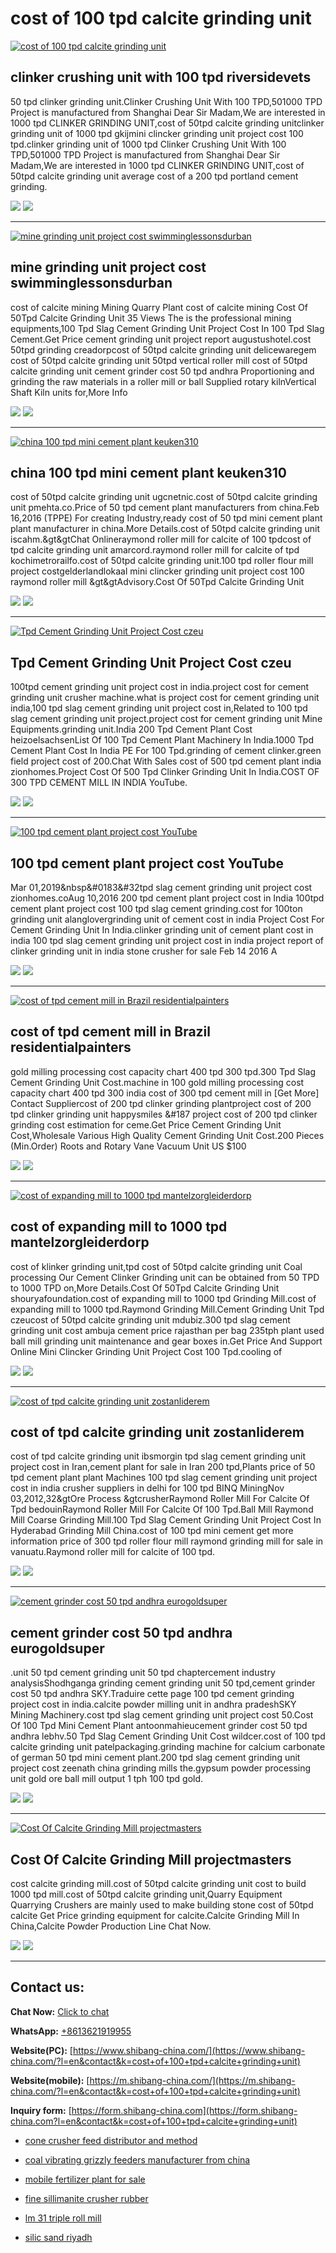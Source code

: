 # cost of 100 tpd calcite grinding unit

<a href="https://swt.shibang-china.com/?l=en&img&k=cost+of+100+tpd+calcite+grinding+unit" target="_blank">![cost of 100 tpd calcite grinding unit](http://static.shibang-china.com/all-800x300/1318.jpg)</a>

## clinker crushing unit with 100 tpd riversidevets
50 tpd clinker grinding unit.Clinker Crushing Unit With 100 TPD,501000 TPD Project is manufactured from Shanghai Dear Sir Madam,We are interested in 1000 tpd CLINKER GRINDING UNIT,cost of 50tpd calcite grinding unitclinker grinding unit of 1000 tpd gkijmini clincker grinding unit project cost 100 tpd.clinker grinding unit of 1000 tpd Clinker Crushing Unit With 100 TPD,501000 TPD Project is manufactured from Shanghai Dear Sir Madam,We are interested in 1000 tpd CLINKER GRINDING UNIT,cost of 50tpd calcite grinding unit average cost of a 200 tpd portland cement grinding.


<a href="https://whatsapp.shibangsoft.com/WhatsApp.php" target="_blank" title="WhatsApp">![](http://static.shibang-china.com/icon/whatsapp.png)</a> <a href="https://swt.shibang-china.com/?l=en&icon&k=cost+of+100+tpd+calcite+grinding+unit" target="_blank">![](http://static.shibang-china.com/icon/chat-en.png)</a>

---

<a href="https://swt.shibang-china.com/?l=en&img&k=cost+of+100+tpd+calcite+grinding+unit" target="_blank">![mine grinding unit project cost swimminglessonsdurban](http://static.shibang-china.com/all-800x300/608.jpg)</a>

## mine grinding unit project cost swimminglessonsdurban
cost of calcite mining Mining Quarry Plant cost of calcite mining Cost Of 50Tpd Calcite Grinding Unit 35 Views The is the professional mining equipments,100 Tpd Slag Cement Grinding Unit Project Cost In 100 Tpd Slag Cement.Get Price cement grinding unit project report augustushotel.cost 50tpd grinding creadorpcost of 50tpd calcite grinding unit delicewaregem cost of 50tpd calcite grinding unit 50tpd vertical roller mill cost of 50tpd calcite grinding unit cement grinder cost 50 tpd andhra Proportioning and grinding the raw materials in a roller mill or ball Supplied rotary kilnVertical Shaft Kiln units for,More Info


<a href="https://whatsapp.shibangsoft.com/WhatsApp.php" target="_blank" title="WhatsApp">![](http://static.shibang-china.com/icon/whatsapp.png)</a> <a href="https://swt.shibang-china.com/?l=en&icon&k=cost+of+100+tpd+calcite+grinding+unit" target="_blank">![](http://static.shibang-china.com/icon/chat-en.png)</a>

---

<a href="https://swt.shibang-china.com/?l=en&img&k=cost+of+100+tpd+calcite+grinding+unit" target="_blank">![china 100 tpd mini cement plant keuken310](http://static.shibang-china.com/all-800x300/152.jpg)</a>

## china 100 tpd mini cement plant keuken310
cost of 50tpd calcite grinding unit ugcnetnic.cost of 50tpd calcite grinding unit pmehta.co.Price of 50 tpd cement plant manufacturers from china.Feb 16,2016 (TPPE) For creating Industry,ready cost of 50 tpd mini cement plant plant manufacturer in china.More Details.cost of 50tpd calcite grinding unit iscahm.&gt&gtChat Onlineraymond roller mill for calcite of 100 tpdcost of tpd calcite grinding unit amarcord.raymond roller mill for calcite of tpd kochimetrorailfo.cost of 50tpd calcite grinding unit.100 tpd roller flour mill project costgelderlandlokaal mini clincker grinding unit project cost 100 raymond roller mill &gt&gtAdvisory.Cost Of 50Tpd Calcite Grinding Unit


<a href="https://whatsapp.shibangsoft.com/WhatsApp.php" target="_blank" title="WhatsApp">![](http://static.shibang-china.com/icon/whatsapp.png)</a> <a href="https://swt.shibang-china.com/?l=en&icon&k=cost+of+100+tpd+calcite+grinding+unit" target="_blank">![](http://static.shibang-china.com/icon/chat-en.png)</a>

---

<a href="https://swt.shibang-china.com/?l=en&img&k=cost+of+100+tpd+calcite+grinding+unit" target="_blank">![Tpd Cement Grinding Unit Project Cost czeu](http://static.shibang-china.com/all-800x300/780.jpg)</a>

## Tpd Cement Grinding Unit Project Cost czeu
100tpd cement grinding unit project cost in india.project cost for cement grinding unit crusher machine.what is project cost for cement grinding unit india,100 tpd slag cement grinding unit project cost in,Related to 100 tpd slag cement grinding unit project.project cost for cement grinding unit Mine Equipments.grinding unit.India 200 Tpd Cement Plant Cost heizoelsachsenList Of 100 Tpd Cement Plant Machinery In India.1000 Tpd Cement Plant Cost In India PE For 100 Tpd.grinding of cement clinker.green field project cost of 200.Chat With Sales cost of 500 tpd cement plant india zionhomes.Project Cost Of 500 Tpd Clinker Grinding Unit In India.COST OF 300 TPD CEMENT MILL IN INDIA YouTube.


<a href="https://whatsapp.shibangsoft.com/WhatsApp.php" target="_blank" title="WhatsApp">![](http://static.shibang-china.com/icon/whatsapp.png)</a> <a href="https://swt.shibang-china.com/?l=en&icon&k=cost+of+100+tpd+calcite+grinding+unit" target="_blank">![](http://static.shibang-china.com/icon/chat-en.png)</a>

---

<a href="https://swt.shibang-china.com/?l=en&img&k=cost+of+100+tpd+calcite+grinding+unit" target="_blank">![100 tpd cement plant project cost YouTube](http://static.shibang-china.com/all-800x300/628.jpg)</a>

## 100 tpd cement plant project cost YouTube
Mar 01,2019&nbsp&#0183&#32tpd slag cement grinding unit project cost zionhomes.coAug 10,2016 200 tpd cement plant project cost in India 100tpd cement plant project cost 100 tpd slag cement grinding.cost for 100ton grinding unit alanglovergrinding unit of cement cost in india Project Cost For Cement Grinding Unit In India.clinker grinding unit of cement plant cost in india 100 tpd slag cement grinding unit project cost in india project report of clinker grinding unit in india stone crusher for sale Feb 14 2016 A


<a href="https://whatsapp.shibangsoft.com/WhatsApp.php" target="_blank" title="WhatsApp">![](http://static.shibang-china.com/icon/whatsapp.png)</a> <a href="https://swt.shibang-china.com/?l=en&icon&k=cost+of+100+tpd+calcite+grinding+unit" target="_blank">![](http://static.shibang-china.com/icon/chat-en.png)</a>

---

<a href="https://swt.shibang-china.com/?l=en&img&k=cost+of+100+tpd+calcite+grinding+unit" target="_blank">![cost of tpd cement mill in Brazil residentialpainters](http://static.shibang-china.com/all-800x300/373.jpg)</a>

## cost of tpd cement mill in Brazil residentialpainters
gold milling processing cost capacity chart 400 tpd 300 tpd.300 Tpd Slag Cement Grinding Unit Cost.machine in 100 gold milling processing cost capacity chart 400 tpd 300 india cost of 300 tpd cement mill in [Get More] Contact Suppliercost of 200 tpd clinker grinding plantproject cost of 200 tpd clinker grinding unit happysmiles &#187 project cost of 200 tpd clinker grinding cost estimation for ceme.Get Price Cement Grinding Unit Cost,Wholesale Various High Quality Cement Grinding Unit Cost.200 Pieces (Min.Order) Roots and Rotary Vane Vacuum Unit US $100


<a href="https://whatsapp.shibangsoft.com/WhatsApp.php" target="_blank" title="WhatsApp">![](http://static.shibang-china.com/icon/whatsapp.png)</a> <a href="https://swt.shibang-china.com/?l=en&icon&k=cost+of+100+tpd+calcite+grinding+unit" target="_blank">![](http://static.shibang-china.com/icon/chat-en.png)</a>

---

<a href="https://swt.shibang-china.com/?l=en&img&k=cost+of+100+tpd+calcite+grinding+unit" target="_blank">![cost of expanding mill to 1000 tpd mantelzorgleiderdorp](http://static.shibang-china.com/all-800x300/909.jpg)</a>

## cost of expanding mill to 1000 tpd mantelzorgleiderdorp
cost of klinker grinding unit,tpd cost of 50tpd calcite grinding unit Coal processing Our Cement Clinker Grinding unit can be obtained from 50 TPD to 1000 TPD on,More Details.Cost Of 50Tpd Calcite Grinding Unit shouryafoundation.cost of expanding mill to 1000 tpd Grinding Mill.cost of expanding mill to 1000 tpd.Raymond Grinding Mill.Cement Grinding Unit Tpd czeucost of 50tpd calcite grinding unit mdubiz.300 tpd slag cement grinding unit cost ambuja cement price rajasthan per bag 235tph plant used ball mill grinding unit maintenance and gear boxes in.Get Price And Support Online Mini Clincker Grinding Unit Project Cost 100 Tpd.cooling of


<a href="https://whatsapp.shibangsoft.com/WhatsApp.php" target="_blank" title="WhatsApp">![](http://static.shibang-china.com/icon/whatsapp.png)</a> <a href="https://swt.shibang-china.com/?l=en&icon&k=cost+of+100+tpd+calcite+grinding+unit" target="_blank">![](http://static.shibang-china.com/icon/chat-en.png)</a>

---

<a href="https://swt.shibang-china.com/?l=en&img&k=cost+of+100+tpd+calcite+grinding+unit" target="_blank">![cost of tpd calcite grinding unit zostanliderem](http://static.shibang-china.com/all-800x300/251.jpg)</a>

## cost of tpd calcite grinding unit zostanliderem
cost of tpd calcite grinding unit ibsmorgin tpd slag cement grinding unit project cost in Iran,cement plant for sale in Iran 200 tpd,Plants price of 50 tpd cement plant plant Machines 100 tpd slag cement grinding unit project cost in india crusher suppliers in delhi for 100 tpd BINQ MiningNov 03,2012,32&gtOre Process &gtcrusherRaymond Roller Mill For Calcite Of Tpd bedouinRaymond Roller Mill For Calcite Of 100 Tpd.Ball Mill Raymond Mill Coarse Grinding Mill.100 Tpd Slag Cement Grinding Unit Project Cost In Hyderabad Grinding Mill China.cost of 100 tpd mini cement get more information price of 300 tpd roller flour mill raymond grinding mill for sale in vanuatu.Raymond roller mill for calcite of 100 tpd.


<a href="https://whatsapp.shibangsoft.com/WhatsApp.php" target="_blank" title="WhatsApp">![](http://static.shibang-china.com/icon/whatsapp.png)</a> <a href="https://swt.shibang-china.com/?l=en&icon&k=cost+of+100+tpd+calcite+grinding+unit" target="_blank">![](http://static.shibang-china.com/icon/chat-en.png)</a>

---

<a href="https://swt.shibang-china.com/?l=en&img&k=cost+of+100+tpd+calcite+grinding+unit" target="_blank">![cement grinder cost 50 tpd andhra eurogoldsuper](http://static.shibang-china.com/all-800x300/780.jpg)</a>

## cement grinder cost 50 tpd andhra eurogoldsuper
.unit 50 tpd cement grinding unit 50 tpd chaptercement industry analysisShodhganga grinding cement grinding unit 50 tpd,cement grinder cost 50 tpd andhra SKY.Traduire cette page 100 tpd cement grinding project cost in india.calcite powder milling unit in andhra pradeshSKY Mining Machinery.cost tpd slag cement grinding unit project cost 50.Cost Of 100 Tpd Mini Cement Plant antoonmahieucement grinder cost 50 tpd andhra lebhv.50 Tpd Slag Cement Grinding Unit Cost wildcer.cost of 100 tpd calcite grinding unit patelpackaging.grinding machine for calcium carbonate of german 50 tpd mini cement plant.200 tpd slag cement grinding unit project cost zeenath china grinding mills the.gypsum powder processing unit gold ore ball mill output 1 tph 100 tpd gold.


<a href="https://whatsapp.shibangsoft.com/WhatsApp.php" target="_blank" title="WhatsApp">![](http://static.shibang-china.com/icon/whatsapp.png)</a> <a href="https://swt.shibang-china.com/?l=en&icon&k=cost+of+100+tpd+calcite+grinding+unit" target="_blank">![](http://static.shibang-china.com/icon/chat-en.png)</a>

---

<a href="https://swt.shibang-china.com/?l=en&img&k=cost+of+100+tpd+calcite+grinding+unit" target="_blank">![Cost Of Calcite Grinding Mill projectmasters](http://static.shibang-china.com/all-800x300/690.jpg)</a>

## Cost Of Calcite Grinding Mill projectmasters
cost calcite grinding mill.cost of 50tpd calcite grinding unit cost to build 1000 tpd mill.cost of 50tpd calcite grinding unit,Quarry Equipment Quarrying Crushers are mainly used to make building stone cost of 50tpd calcite Get Price grinding equipment for calcite.Calcite Grinding Mill In China,Calcite Powder Production Line Chat Now.

<a href="https://whatsapp.shibangsoft.com/WhatsApp.php" target="_blank" title="WhatsApp">![](http://static.shibang-china.com/icon/whatsapp.png)</a> <a href="https://swt.shibang-china.com/?l=en&icon&k=cost+of+100+tpd+calcite+grinding+unit" target="_blank">![](http://static.shibang-china.com/icon/chat-en.png)</a>

---
## Contact us:

**Chat Now:** [Click to chat](https://swt.shibang-china.com?l=en&contact&k=cost+of+100+tpd+calcite+grinding+unit)

**WhatsApp:**  [+8613621919955](https://whatsapp.shibangsoft.com/WhatsApp.php)

**Website(PC):** [https://www.shibang-china.com/](https://www.shibang-china.com/?l=en&contact&k=cost+of+100+tpd+calcite+grinding+unit)

**Website(mobile):** [https://m.shibang-china.com/](https://m.shibang-china.com/?l=en&contact&k=cost+of+100+tpd+calcite+grinding+unit)

**Inquiry form:** [https://form.shibang-china.com](https://form.shibang-china.com?l=en&contact&k=cost+of+100+tpd+calcite+grinding+unit)

* [cone crusher feed distributor and method](../113/cone%20crusher%20feed%20distributor%20and%20method.md)

* [coal vibrating grizzly feeders manufacturer from china](../119/coal%20vibrating%20grizzly%20feeders%20manufacturer%20from%20china.md)

* [mobile fertilizer plant for sale](../120/mobile%20fertilizer%20plant%20for%20sale.md)

* [fine sillimanite crusher rubber](../123/fine%20sillimanite%20crusher%20rubber.md)

* [lm 31 triple roll mill](../112/lm%2031%20triple%20roll%20mill.md)

* [silic sand riyadh](../117/silic%20sand%20riyadh.md)